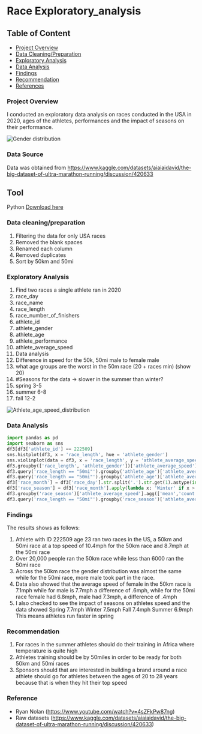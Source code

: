 # Race Exploratory_analysis

## Table of Content
- [Project Overview](#project-overview)
- [Data Cleaning/Preparation](#data-cleaning/preparation)
- [Exploratory Analysis](#exploratory-analysis)
- [Data Analysis](#data-analysis)
- [Findings](#findings)
- [Recommendation](#recommendation)
- [References](#reference)

### Project Overview 
I conducted an exploratory data analysis on races conducted in the USA in 2020, ages of the athletes, performances and the impact of seasons on their performance.

![Gender distribution](https://github.com/CRYP-19/Exploratory_analysis/assets/78747034/76ba9b45-c4fd-4f52-8d10-55d75760c907)

### Data Source
Data was obtained from https://www.kaggle.com/datasets/aiaiaidavid/the-big-dataset-of-ultra-marathon-running/discussion/420633
## Tool
Python [Download here](https://www.python.org/downloads/)
### Data cleaning/preparation
1. Filtering the data for only USA races
2. Removed the blank spaces
3. Renamed each column
4. Removed duplicates
5. Sort by 50km and 50mi

### Exploratory Analysis
1. Find two races a single athlete ran in 2020
2. race_day
3. race_name
4. race_length
5. race_number_of_finishers
6. athlete_id
7. athlete_gender
8. athlete_age
9. athlete_performance
10. athlete_average_speed
11. Data analysis
12. Difference in speed for the 50k, 50mi male to female male
13. what age groups are the worst in the 50m race (20 + races min) (show 20)
14. #Seasons for the data -> slower in the summer than winter?
15. spring 3-5
16. summer 6-8
17. fall 12-2


![Athlete_age_speed_distribution](https://github.com/CRYP-19/Exploratory_analysis/assets/78747034/58e8cebd-90ff-429e-a163-a41c823f3c19)

### Data Analysis
```Python
import pandas as pd
import seaborn as sns
df3[df3['athlete_id'] == 222509]
sns.histplot(df3, x = 'race_length', hue = 'athlete_gender')
sns.violinplot(data = df3, x = 'race_length', y = 'athlete_average_speed', hue = 'athlete_gender', split = True, inner = 'quart', inlinewith = 1)
df3.groupby(['race_length', 'athlete_gender'])['athlete_average_speed'].mean()
df3.query('race_length == "50mi"').groupby('athlete_age')['athlete_average_speed'].agg(['mean','count']).sort_values('mean',ascending = False).query('count>19').head(15)
df3.query('race_length == "50mi"').groupby('athlete_age')['athlete_average_speed'].agg(['mean','count']).sort_values('mean',ascending = True).query('count>9').head(20)
df3['race_month'] = df3['race_day'].str.split('.').str.get(1).astype(int)
df3['race_season'] = df3['race_month'].apply(lambda x: 'Winter' if x > 11 else 'Fall' if x > 8 else 'Summer' if x > 5 else 'Spring' if x > 2 else 'Winter')
df3.groupby('race_season')['athlete_average_speed'].agg(['mean','count']).sort_values('mean', ascending = False)
df3.query('race_length == "50mi"').groupby('race_season')['athlete_average_speed'].agg(['mean','count']).sort_values('mean', ascending = False)
```
### Findings
The results shows as follows:
1. Athlete with ID 222509 age 23 ran two races in the US, a 50km and 50mi race at a top speed of 10.4mph for the 50km race and 8.7mph at the 50mi race
2. Over 20,000 people ran the 50km race while less than 6000 ran the 50mi race
3. Across the 50km race the gender distribution was almost the same while for the 50mi race, more male took part in the race.
4. Data also showed that the average speed of female in the 50km race is 7.1mph while for male is 7.7mph a difference of .6mph, while for the 50mi race female had 6.8mph, male had 7.3mph, a difference of .4mph
5. I also checked to see the impact of seasons on athletes speed and the data showed
Spring	7.7mph
Winter	7.5mph
Fall	7.4mph
Summer	6.9mph
This means athletes run faster in spring

### Recommendation
1. For races in the summer athletes should do their training in Africa where temperature is quite high
2. Athletes training should be by 50miles in order to be ready for both 50km and 50mi races
3. Sponsors should that are interested in building a brand around a race athlete should go for athletes between the ages of 20 to 28 years because that is when they hit their top speed

### Reference
- Ryan Nolan (https://www.youtube.com/watch?v=4sZFkPw87ng)
- Raw datasets (https://www.kaggle.com/datasets/aiaiaidavid/the-big-dataset-of-ultra-marathon-running/discussion/420633)
